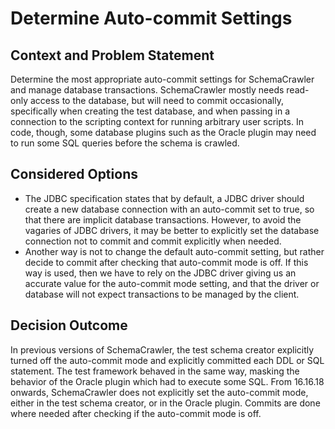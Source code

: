# Determine Auto-commit Settings

## Context and Problem Statement

Determine the most appropriate auto-commit settings for SchemaCrawler and manage database transactions. SchemaCrawler mostly needs read-only access to the database, but will need to commit occasionally, specifically when creating the test database, and when passing in a connection to the scripting context for running arbitrary user scripts. In code, though, some database plugins such as the Oracle plugin may need to run some SQL queries before the schema is crawled.


## Considered Options

- The JDBC specification states that by default, a JDBC driver should create a new database connection with an auto-commit set to true, so that there are implicit database transactions. However, to avoid the vagaries of JDBC drivers, it may be better to explicitly set the database connection not to commit and commit explicitly when needed.
- Another way is not to change the default auto-commit setting, but rather decide to commit after checking that auto-commit mode is off. If this way is used, then we have to rely on the JDBC driver giving us an accurate value for the auto-commit mode setting, and that the driver or database will not expect transactions to be managed by the client.


## Decision Outcome

In previous versions of SchemaCrawler, the test schema creator explicitly turned off the auto-commit mode and explicitly committed each DDL or SQL statement. The test framework behaved in the same way, masking the behavior of the Oracle plugin which had to execute some SQL. From 16.16.18 onwards, SchemaCrawler does not explicitly set the auto-commit mode, either in the test schema creator, or in the Oracle plugin. Commits are done where needed after checking if the auto-commit mode is off.
